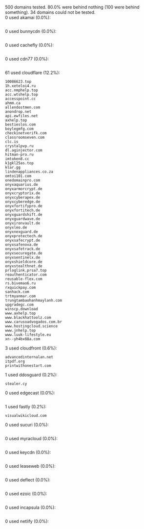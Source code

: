 500 domains tested. 80.0% were behind nothing (100 were behind something). 34 domains could not be tested.<br>
0 used akamai (0.0%):
```

```

0 used bunnycdn (0.0%):
```

```

0 used cachefly (0.0%):
```

```

0 used cdn77 (0.0%):
```

```

61 used cloudflare (12.2%):
```
10086623.top
1h.xeteloi4.ru
acc.nmphelp.top
acc.wtshelp.top
accesspoint.cc
ahmm.ca
allendostmen.com
anondrop.net
api.ewfiles.net
axhelp.top
bestieslos.com
boylegmfg.com
checkinetverifk.com
classroomseven.com
clc.is
crystalpvp.ru
dl.aginjector.com
hitman-pro.ru
imtoken8.cc
k1gkl25as.top
klar.gg
lindenappliances.co.za
omtoi101.com
onedomainpro.com
onyxaquarius.de
onyxarmorcrypt.de
onyxcryptorix.de
onyxcyberapex.de
onyxcyberedge.de
onyxfortifypro.de
onyxfortitech.de
onyxguardshift.de
onyxguardwave.de
onyxironvault.de
onyxleo.de
onyxnexguard.de
onyxprotectech.de
onyxsafecrypt.de
onyxsafenova.de
onyxsafetrack.de
onyxsecuregate.de
onyxsentinelx.de
onyxshieldcore.de
onyxstealthnet.de
prloglink.prsa7.top
reauthenticator.com
reusable-flex.com
rs.bivemao6.ru
rxquickpay.com
sanhack.com
trtmyanmar.com
trungtambaohanhmaylanh.com
upgradegc.com
winscp.download
www.axhelp.top
www.blackhattoolz.com
www.carusoadvogados.com.br
www.hostingcloud.science
www.jnhelp.top
www.luuk-lifestyle.eu
xn--yh4bx88a.com
```

3 used cloudfront (0.6%):
```
advancedinternalan.net
itpdf.org
printwithonestart.com
```

1 used ddosguard (0.2%):
```
stealer.cy
```

0 used edgecast (0.0%):
```

```

1 used fastly (0.2%):
```
visualwikicloud.com
```

0 used sucuri (0.0%):
```

```

0 used myracloud (0.0%):
```

```

0 used keycdn (0.0%):
```

```

0 used leaseweb (0.0%):
```

```

0 used deflect (0.0%):
```

```

0 used ezoic (0.0%):
```

```

0 used incapsula (0.0%):
```

```

0 used netlify (0.0%):
```

```
